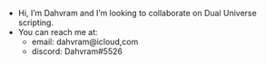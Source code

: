 - Hi, I’m Dahvram and I’m looking to collaborate on Dual Universe scripting.
- You can reach me at:
  - email: dahvram@icloud,com
  - discord: Dahvram#5526
